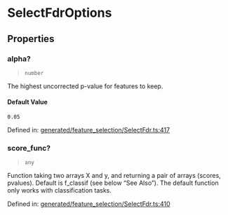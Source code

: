 # SelectFdrOptions

## Properties

### alpha?

> `number`

The highest uncorrected p-value for features to keep.

#### Default Value

`0.05`

Defined in:  [generated/feature\_selection/SelectFdr.ts:417](https://github.com/transitive-bullshit/scikit-learn-ts/blob/122b3c0/packages/sklearn/src/generated/feature_selection/SelectFdr.ts#L417)

### score\_func?

> `any`

Function taking two arrays X and y, and returning a pair of arrays (scores, pvalues). Default is f\_classif (see below “See Also”). The default function only works with classification tasks.

Defined in:  [generated/feature\_selection/SelectFdr.ts:410](https://github.com/transitive-bullshit/scikit-learn-ts/blob/122b3c0/packages/sklearn/src/generated/feature_selection/SelectFdr.ts#L410)
